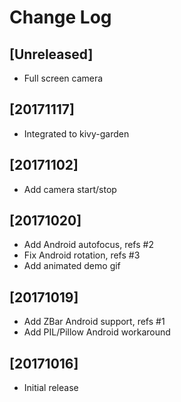 # Change Log

## [Unreleased]

 - Full screen camera

## [20171117]

  - Integrated to kivy-garden

## [20171102]

  - Add camera start/stop

## [20171020]

  - Add Android autofocus, refs #2
  - Fix Android rotation, refs #3
  - Add animated demo gif

## [20171019]

  - Add ZBar Android support, refs #1
  - Add PIL/Pillow Android workaround

## [20171016]

  - Initial release
